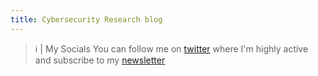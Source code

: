 ```yaml
---
title: Cybersecurity Research blog
---
```



> ℹ️ |  My Socials
> You can follow me on [twitter](https://twitter.com/8erg_) where I'm highly active
> and subscribe to my [newsletter](https://malware-chronicles.beehiiv.com/subscribe)


